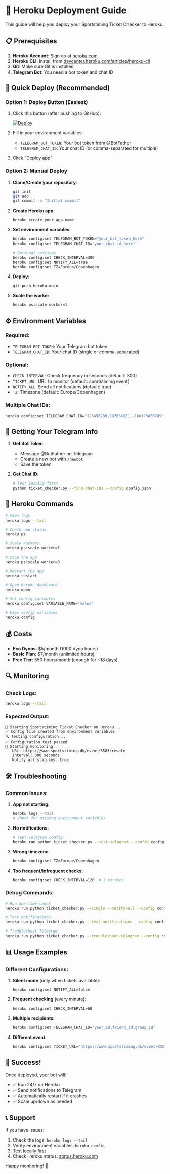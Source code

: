 # 🚀 Heroku Deployment Guide

This guide will help you deploy your Sportstiming Ticket Checker to Heroku.

## 📋 Prerequisites

1. **Heroku Account**: Sign up at [heroku.com](https://heroku.com)
2. **Heroku CLI**: Install from [devcenter.heroku.com/articles/heroku-cli](https://devcenter.heroku.com/articles/heroku-cli)
3. **Git**: Make sure Git is installed
4. **Telegram Bot**: You need a bot token and chat ID

## 🎯 Quick Deploy (Recommended)

### Option 1: Deploy Button (Easiest)

1. Click this button (after pushing to GitHub):
   
   [![Deploy](https://www.herokucdn.com/deploy/button.svg)](https://heroku.com/deploy)

2. Fill in your environment variables:
   - `TELEGRAM_BOT_TOKEN`: Your bot token from @BotFather
   - `TELEGRAM_CHAT_ID`: Your chat ID (or comma-separated for multiple)

3. Click "Deploy app"

### Option 2: Manual Deploy

1. **Clone/Create your repository**:
   ```bash
   git init
   git add .
   git commit -m "Initial commit"
   ```

2. **Create Heroku app**:
   ```bash
   heroku create your-app-name
   ```

3. **Set environment variables**:
   ```bash
   heroku config:set TELEGRAM_BOT_TOKEN="your_bot_token_here"
   heroku config:set TELEGRAM_CHAT_ID="your_chat_id_here"
   
   # Optional settings
   heroku config:set CHECK_INTERVAL=300
   heroku config:set NOTIFY_ALL=true
   heroku config:set TZ=Europe/Copenhagen
   ```

4. **Deploy**:
   ```bash
   git push heroku main
   ```

5. **Scale the worker**:
   ```bash
   heroku ps:scale worker=1
   ```

## ⚙️ Environment Variables

### Required:
- `TELEGRAM_BOT_TOKEN`: Your Telegram bot token
- `TELEGRAM_CHAT_ID`: Your chat ID (single or comma-separated)

### Optional:
- `CHECK_INTERVAL`: Check frequency in seconds (default: 300)
- `TICKET_URL`: URL to monitor (default: sportstiming event)
- `NOTIFY_ALL`: Send all notifications (default: true)
- `TZ`: Timezone (default: Europe/Copenhagen)

### Multiple Chat IDs:
```bash
heroku config:set TELEGRAM_CHAT_ID="123456789,987654321,-100123456789"
```

## 📱 Getting Your Telegram Info

1. **Get Bot Token**:
   - Message @BotFather on Telegram
   - Create a new bot with `/newbot`
   - Save the token

2. **Get Chat ID**:
   ```bash
   # Test locally first
   python ticket_checker.py --find-chat-ids --config config.json
   ```

## 🔧 Heroku Commands

```bash
# View logs
heroku logs --tail

# Check app status
heroku ps

# Scale workers
heroku ps:scale worker=1

# Stop the app
heroku ps:scale worker=0

# Restart the app
heroku restart

# Open Heroku dashboard
heroku open

# Set config variables
heroku config:set VARIABLE_NAME="value"

# View config variables
heroku config
```

## 💰 Costs

- **Eco Dynos**: $5/month (1000 dyno hours)
- **Basic Plan**: $7/month (unlimited hours)
- **Free Tier**: 550 hours/month (enough for ~18 days)

## 🔍 Monitoring

### Check Logs:
```bash
heroku logs --tail
```

### Expected Output:
```
🚀 Starting Sportstiming Ticket Checker on Heroku...
✅ Config file created from environment variables
🔍 Testing configuration...
✅ Configuration test passed
🎯 Starting monitoring:
   URL: https://www.sportstiming.dk/event/6583/resale
   Interval: 300 seconds
   Notify all statuses: true
```

## 🛠 Troubleshooting

### Common Issues:

1. **App not starting**:
   ```bash
   heroku logs --tail
   # Check for missing environment variables
   ```

2. **No notifications**:
   ```bash
   # Test Telegram config
   heroku run python ticket_checker.py --test-telegram --config config.json
   ```

3. **Wrong timezone**:
   ```bash
   heroku config:set TZ=Europe/Copenhagen
   ```

4. **Too frequent/infrequent checks**:
   ```bash
   heroku config:set CHECK_INTERVAL=120  # 2 minutes
   ```

### Debug Commands:
```bash
# Run one-time check
heroku run python ticket_checker.py --single --notify-all --config config.json

# Test notifications
heroku run python ticket_checker.py --test-notifications --config config.json

# Troubleshoot Telegram
heroku run python ticket_checker.py --troubleshoot-telegram --config config.json
```

## 📊 Usage Examples

### Different Configurations:

1. **Silent mode** (only when tickets available):
   ```bash
   heroku config:set NOTIFY_ALL=false
   ```

2. **Frequent checking** (every minute):
   ```bash
   heroku config:set CHECK_INTERVAL=60
   ```

3. **Multiple recipients**:
   ```bash
   heroku config:set TELEGRAM_CHAT_ID="your_id,friend_id,group_id"
   ```

4. **Different event**:
   ```bash
   heroku config:set TICKET_URL="https://www.sportstiming.dk/event/XXXX/resale"
   ```

## 🎉 Success!

Once deployed, your bot will:
- ✅ Run 24/7 on Heroku
- ✅ Send notifications to Telegram
- ✅ Automatically restart if it crashes
- ✅ Scale up/down as needed

## 📞 Support

If you have issues:
1. Check the logs: `heroku logs --tail`
2. Verify environment variables: `heroku config`
3. Test locally first
4. Check Heroku status: [status.heroku.com](https://status.heroku.com)

Happy monitoring! 🎫 